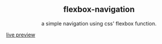 <h2 align="center">flexbox-navigation</h2>
<p align="center">a simple navigation using css' flexbox function.</p>
<a align="center" href="https://tsukitm.github.io/flexbox-navigation/">live preview<a>
